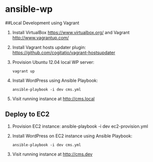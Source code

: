 ansible-wp
==========

##Local Development using Vagrant
1. Install VirtualBox <https://www.virtualbox.org/> and Vagrant <http://www.vagrantup.com/>
1. Install Vagrant hosts updater plugin:
<https://github.com/cogitatio/vagrant-hostsupdater>
1. Provision Ubuntu 12.04 local WP server:
    
     `vagrant up` 
1. Install WordPress using Ansible Playbook:
     
	 `ansible-playbook -i dev cms.yml`
1. Visit running instance at <http://cms.local>           
      
   
## Deploy to EC2
1. Provision EC2 instance:
   ansible-playbook -i dev ec2-provision.yml 
1. Install WordPress on EC2 instance using Ansible Playbook:

	 `ansible-playbook -i dev cms.yml`           
1. Visit running instance at <http://cms.dev>           

